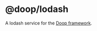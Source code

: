 @doop/lodash
==================

A lodash service for the [Doop framework](https://github.com/MomsFriendlyDevCo/Doop).
